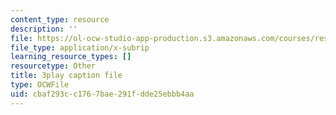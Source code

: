 ```yaml
---
content_type: resource
description: ''
file: https://ol-ocw-studio-app-production.s3.amazonaws.com/courses/res-18-009-learn-differential-equations-up-close-with-gilbert-strang-and-cleve-moler-fall-2015/cbaf293cc1767bae291fdde25ebbb4aa_i8rnEl8O-r0.srt
file_type: application/x-subrip
learning_resource_types: []
resourcetype: Other
title: 3play caption file
type: OCWFile
uid: cbaf293c-c176-7bae-291f-dde25ebbb4aa
---
```

